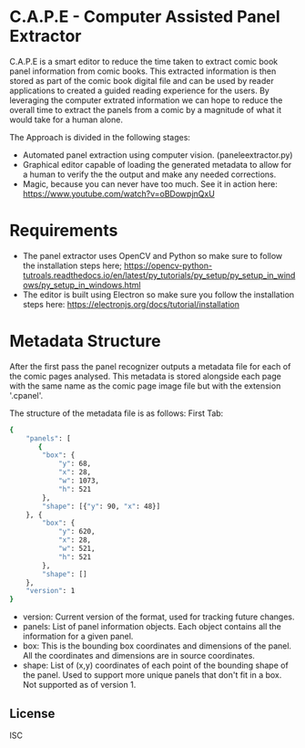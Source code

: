 # C.A.P.E - Computer Assisted Panel Extractor

C.A.P.E is a smart editor to reduce the time taken to extract comic book panel information from comic books. This extracted information is then stored as part of the comic book digital file and can be used by reader applications to created a guided reading experience for the users. By leveraging the computer extrated information we can hope to reduce the overall time to extract the panels from a comic by a magnitude of what it would take for a human alone. 

The Approach is divided in the following stages:
 
  - Automated panel extraction using computer vision. (paneleextractor.py)
  - Graphical editor capable of loading the generated metadata to allow for a human to verify the the output and make any needed corrections. 
  - Magic, because you can never have too much. See it in action here: https://www.youtube.com/watch?v=oBDowpjnQxU

# Requirements

  - The panel extractor uses OpenCV and Python so make sure to follow the installation steps here; https://opencv-python-tutroals.readthedocs.io/en/latest/py_tutorials/py_setup/py_setup_in_windows/py_setup_in_windows.html
  - The editor is built using Electron so make sure you follow the installation steps here: https://electronjs.org/docs/tutorial/installation

# Metadata Structure
After the first pass the panel recognizer outputs a metadata file for each of the comic pages analysed. This metadata is stored alongside each page with the same name as the comic page image file but with the extension '.cpanel'.

The structure of the metadata file is as follows: 
First Tab:
```sh
{
	"panels": [
	   {
		"box": {
			"y": 68,
			"x": 28,
			"w": 1073,
			"h": 521
		},
		"shape": [{"y": 90, "x": 48}]
	}, {
		"box": {
			"y": 620,
			"x": 28,
			"w": 521,
			"h": 521
		},
		"shape": []
	},
	"version": 1
}
```
- version: Current version of the format, used for tracking future changes.
- panels: List of panel information objects. Each object contains all the information for a given panel.
- box: This is the bounding box coordinates and dimensions of the panel. All the coordinates and dimensions are in source coordinates. 
- shape: List of (x,y) coordinates of each point of the bounding shape of the panel. Used to support more unique panels that don't fit in a box. Not supported as of version 1.


License
----

ISC
